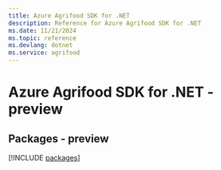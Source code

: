 ```yaml
---
title: Azure Agrifood SDK for .NET
description: Reference for Azure Agrifood SDK for .NET
ms.date: 11/21/2024
ms.topic: reference
ms.devlang: dotnet
ms.service: agrifood
---
```

# Azure Agrifood SDK for .NET - preview
## Packages - preview
[!INCLUDE [packages](agrifood-index.md)]